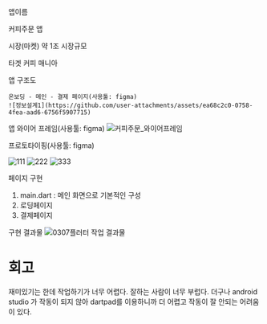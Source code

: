 앱이름

   커피주문 앱

시장(마켓)
   약 1조 시장규모

 타겟
   커피 매니아

 앱 구조도

    온보딩 - 메인 - 결제 페이지(사용툴: figma)
    ![정보설계1](https://github.com/user-attachments/assets/ea68c2c0-0758-4fea-aad6-6756f5907715)


   앱 와이어 프레임(사용툴: figma) ![커피주문_와이어프레임](https://github.com/user-attachments/assets/e8b12f5a-c5cf-44c3-b34e-f000dc5cef3c)


   프로토타이핑(사용툴: figma)
  
 ![111](https://github.com/user-attachments/assets/f4c41ca2-b604-485c-9da1-130eabdf001b)
 ![222](https://github.com/user-attachments/assets/54c6f147-ad90-4ed8-860d-a0d0be5dccd3)
 ![333](https://github.com/user-attachments/assets/d6256aee-8cfa-4898-994c-5d39356c8206)

 페이지 구현

 1. main.dart : 메인 화면으로 기본적인 구성
 2. 로딩페이지
 3. 결제페이지 
 
구현 결과물
 ![0307플러터 작업 결과물](https://github.com/user-attachments/assets/237ace73-e1e2-4e57-a313-4d850e7d69aa)


# 회고

재미있기는 한데 작업하기가 너무 어렵다. 잘하는 사람이 너무 부럽다.
더구나 android studio 가 작동이 되지 않아 dartpad를 이용하니까 더 어렵고 작동이 잘 안되는 어려움이 있다.
